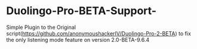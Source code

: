 # Duolingo-Pro-BETA-Support-
Simple Plugin to the Original script(https://github.com/anonymoushackerIV/Duolingo-Pro-2-BETA) to fix the only listening mode feature on version 2.0-BETA-9.6.4

